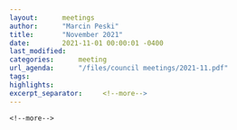 ```yaml
---
layout:      meetings
author:      "Marcin Peski"
title:       "November 2021"
date:        2021-11-01 00:00:01 -0400
last_modified:     
categories:      meeting
url_agenda:      "/files/council meetings/2021-11.pdf"
tags:      
highlights:     
excerpt_separator:     <!--more-->
---
```

 <!--more-->
  <!--more-->
   <!--more-->
    <!--more-->
